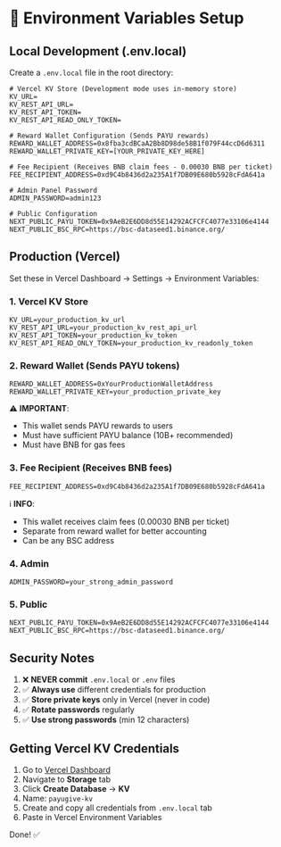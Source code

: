 # 🔐 Environment Variables Setup

## Local Development (.env.local)

Create a `.env.local` file in the root directory:

```env
# Vercel KV Store (Development mode uses in-memory store)
KV_URL=
KV_REST_API_URL=
KV_REST_API_TOKEN=
KV_REST_API_READ_ONLY_TOKEN=

# Reward Wallet Configuration (Sends PAYU rewards)
REWARD_WALLET_ADDRESS=0x8fba3cdBCaA2Bb8D98de58B1f079F44ccD6d6311
REWARD_WALLET_PRIVATE_KEY=[YOUR_PRIVATE_KEY_HERE]

# Fee Recipient (Receives BNB claim fees - 0.00030 BNB per ticket)
FEE_RECIPIENT_ADDRESS=0xd9C4b8436d2a235A1f7DB09E680b5928cFdA641a

# Admin Panel Password
ADMIN_PASSWORD=admin123

# Public Configuration
NEXT_PUBLIC_PAYU_TOKEN=0x9AeB2E6DD8d55E14292ACFCFC4077e33106e4144
NEXT_PUBLIC_BSC_RPC=https://bsc-dataseed1.binance.org/
```

## Production (Vercel)

Set these in Vercel Dashboard → Settings → Environment Variables:

### 1. Vercel KV Store
```env
KV_URL=your_production_kv_url
KV_REST_API_URL=your_production_kv_rest_api_url
KV_REST_API_TOKEN=your_production_kv_token
KV_REST_API_READ_ONLY_TOKEN=your_production_kv_readonly_token
```

### 2. Reward Wallet (Sends PAYU tokens)
```env
REWARD_WALLET_ADDRESS=0xYourProductionWalletAddress
REWARD_WALLET_PRIVATE_KEY=your_production_private_key
```

⚠️ **IMPORTANT**: 
- This wallet sends PAYU rewards to users
- Must have sufficient PAYU balance (10B+ recommended)
- Must have BNB for gas fees

### 3. Fee Recipient (Receives BNB fees)
```env
FEE_RECIPIENT_ADDRESS=0xd9C4b8436d2a235A1f7DB09E680b5928cFdA641a
```

ℹ️ **INFO**:
- This wallet receives claim fees (0.00030 BNB per ticket)
- Separate from reward wallet for better accounting
- Can be any BSC address

### 4. Admin
```env
ADMIN_PASSWORD=your_strong_admin_password
```

### 5. Public
```env
NEXT_PUBLIC_PAYU_TOKEN=0x9AeB2E6DD8d55E14292ACFCFC4077e33106e4144
NEXT_PUBLIC_BSC_RPC=https://bsc-dataseed1.binance.org/
```

## Security Notes

1. ❌ **NEVER commit** `.env.local` or `.env` files
2. ✅ **Always use** different credentials for production
3. ✅ **Store private keys** only in Vercel (never in code)
4. ✅ **Rotate passwords** regularly
5. ✅ **Use strong passwords** (min 12 characters)

## Getting Vercel KV Credentials

1. Go to [Vercel Dashboard](https://vercel.com/dashboard)
2. Navigate to **Storage** tab
3. Click **Create Database** → **KV**
4. Name: `payugive-kv`
5. Create and copy all credentials from `.env.local` tab
6. Paste in Vercel Environment Variables

Done! ✅

